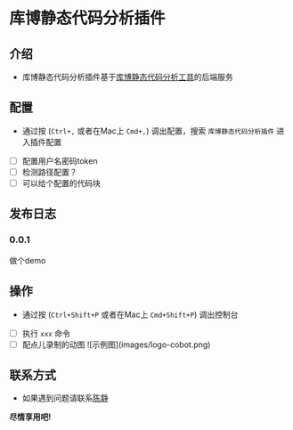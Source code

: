 # 库博静态代码分析插件

## 介绍

* 库博静态代码分析插件基于[库博静态代码分析工具]的后端服务

[库博静态代码分析工具]:http://baidu.com

## 配置

* 通过按 (`Ctrl+,` 或者在Mac上 `Cmd+,`) 调出配置，搜索 `库博静态代码分析插件` 进入插件配置
* [ ] 配置用户名密码token
* [ ] 检测路径配置？
* [ ] 可以给个配置的代码块

## 发布日志

### 0.0.1

做个demo

## 操作

* 通过按 (`Ctrl+Shift+P` 或者在Mac上 `Cmd+Shift+P`) 调出控制台
* [ ] 执行 `xxx` 命令
* [ ] 配点儿录制的动图 \!\[示例图\]\(images/logo-cobot.png\)

## 联系方式

* 如果遇到问题请联系[陈静]

[陈静]:<example@example.com>

**尽情享用吧!**
